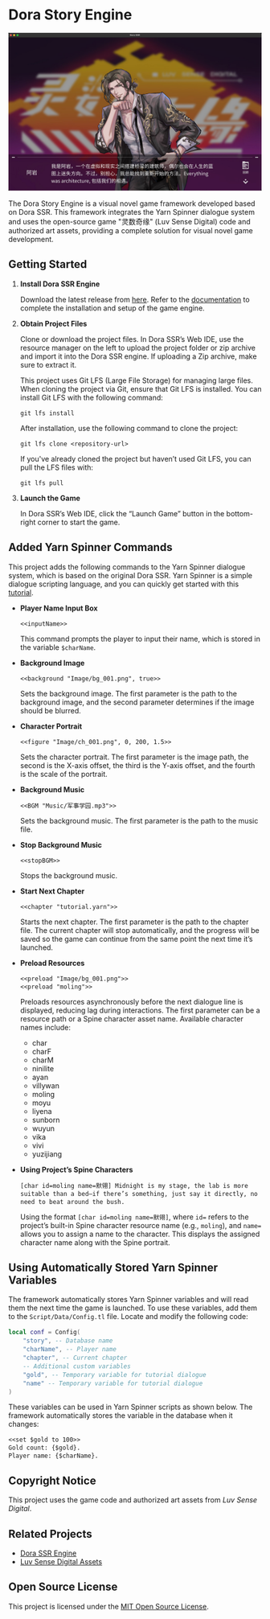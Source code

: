 # Dora Story Engine

![demo](Image/demo.jpg)

The Dora Story Engine is a visual novel game framework developed based on Dora SSR. This framework integrates the Yarn Spinner dialogue system and uses the open-source game "灵数奇缘" (Luv Sense Digital) code and authorized art assets, providing a complete solution for visual novel game development.

## Getting Started

1. **Install Dora SSR Engine**

	Download the latest release from [here](https://github.com/ippclub/Dora-SSR/releases/latest). Refer to the [documentation](https://dora-ssr.net/docs/tutorial/quick-start/) to complete the installation and setup of the game engine.

2. **Obtain Project Files**

	Clone or download the project files. In Dora SSR’s Web IDE, use the resource manager on the left to upload the project folder or zip archive and import it into the Dora SSR engine. If uploading a Zip archive, make sure to extract it.

	This project uses Git LFS (Large File Storage) for managing large files. When cloning the project via Git, ensure that Git LFS is installed. You can install Git LFS with the following command:

	```
	git lfs install
	```

	After installation, use the following command to clone the project:

	```
	git lfs clone <repository-url>
	```

	If you've already cloned the project but haven’t used Git LFS, you can pull the LFS files with:

	```
	git lfs pull
	```

3. **Launch the Game**

	In Dora SSR’s Web IDE, click the “Launch Game” button in the bottom-right corner to start the game.

## Added Yarn Spinner Commands

This project adds the following commands to the Yarn Spinner dialogue system, which is based on the original Dora SSR. Yarn Spinner is a simple dialogue scripting language, and you can quickly get started with this [tutorial](https://dora-ssr.net/docs/tutorial/Writing%20Game%20Dialogue/introduction-to-yarn).

* **Player Name Input Box**

	```
	<<inputName>>
	```

	This command prompts the player to input their name, which is stored in the variable `$charName`.

* **Background Image**

	```
	<<background "Image/bg_001.png", true>>
	```

	Sets the background image. The first parameter is the path to the background image, and the second parameter determines if the image should be blurred.

* **Character Portrait**

	```
	<<figure "Image/ch_001.png", 0, 200, 1.5>>
	```

	Sets the character portrait. The first parameter is the image path, the second is the X-axis offset, the third is the Y-axis offset, and the fourth is the scale of the portrait.

* **Background Music**

	```
	<<BGM "Music/军事学园.mp3">>
	```

	Sets the background music. The first parameter is the path to the music file.

* **Stop Background Music**

	```
	<<stopBGM>>
	```

	Stops the background music.

* **Start Next Chapter**

	```
	<<chapter "tutorial.yarn">>
	```

	Starts the next chapter. The first parameter is the path to the chapter file. The current chapter will stop automatically, and the progress will be saved so the game can continue from the same point the next time it’s launched.

* **Preload Resources**

	```
	<<preload "Image/bg_001.png">>
	<<preload "moling">>
	```

	Preloads resources asynchronously before the next dialogue line is displayed, reducing lag during interactions. The first parameter can be a resource path or a Spine character asset name. Available character names include:

	- char
	- charF
	- charM
	- ninilite
	- ayan
	- villywan
	- moling
	- moyu
	- liyena
	- sunborn
	- wuyun
	- vika
	- vivi
	- yuzijiang

* **Using Project’s Spine Characters**

	```
	[char id=moling name=默翎] Midnight is my stage, the lab is more suitable than a bed—if there’s something, just say it directly, no need to beat around the bush.
	```

	Using the format `[char id=moling name=默翎]`, where `id=` refers to the project’s built-in Spine character resource name (e.g., `moling`), and `name=` allows you to assign a name to the character. This displays the assigned character name along with the Spine portrait.

## Using Automatically Stored Yarn Spinner Variables

The framework automatically stores Yarn Spinner variables and will read them the next time the game is launched. To use these variables, add them to the `Script/Data/Config.tl` file. Locate and modify the following code:

```lua
local conf = Config(
	"story", -- Database name
	"charName", -- Player name
	"chapter", -- Current chapter
	-- Additional custom variables
	"gold", -- Temporary variable for tutorial dialogue
	"name" -- Temporary variable for tutorial dialogue
)
```

These variables can be used in Yarn Spinner scripts as shown below. The framework automatically stores the variable in the database when it changes:

```
<<set $gold to 100>>
Gold count: {$gold}.
Player name: {$charName}.
```

## Copyright Notice

This project uses the game code and authorized art assets from *Luv Sense Digital*.

## Related Projects

- [Dora SSR Engine](https://github.com/ippclub/Dora-SSR)
- [Luv Sense Digital Assets](https://github.com/ippclub/LSD-spine-2x)

## Open Source License

This project is licensed under the [MIT Open Source License](LICENSE).
